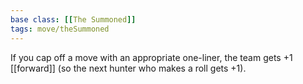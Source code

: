 ```yaml
---
base class: [[The Summoned]]
tags: move/theSummoned
---
```

 If you cap off a move with an appropriate one-liner, the team gets +1 [[forward]] (so the next hunter who makes a roll gets +1).
